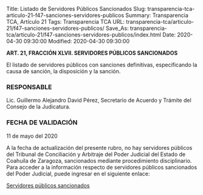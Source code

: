Title: Listado de Servidores Públicos Sancionados
Slug: transparencia-tca-articulo-21-f47-sanciones-servidores-publicos
Summary: Transparencia TCA, Artículo 21
Tags: Transparencia TCA
URL: transparencia-tca/articulo-21/f47-sanciones-servidores-publicos/
Save_As: transparencia-tca/articulo-21/f47-sanciones-servidores-publicos/index.html
Date: 2020-04-30 09:30:00
Modified: 2020-04-30 09:30:00


**ART. 21, FRACCIÓN XLVII. SERVIDORES PÚBLICOS SANCIONADOS**

El listado de servidores públicos con sanciones definitivas, especificando la causa de sanción, la disposición y la sanción.

### RESPONSABLE

Lic. Guillermo Alejandro David Pérez, Secretario de Acuerdo y Trámite del Consejo de la Judicatura.

### FECHA DE VALIDACIÓN

11 de mayo del 2020

A la fecha de actualización del presente rubro, no hay servidores públicos del Tribunal de Conciliación y Arbitraje del Poder Judicial del Estado de Coahuila de Zaragoza, sancionados mediante procedimiento disciplinario. Para acceder a la información respecto de servidores públicos sancionados del Poder Judicial, puede ingresar en el siguiente enlace:

[Servidores públicos sancionados](https://www.pjecz.gob.mx/transparencia/articulo-21/f47-sanciones-servidores-publicos/) 


